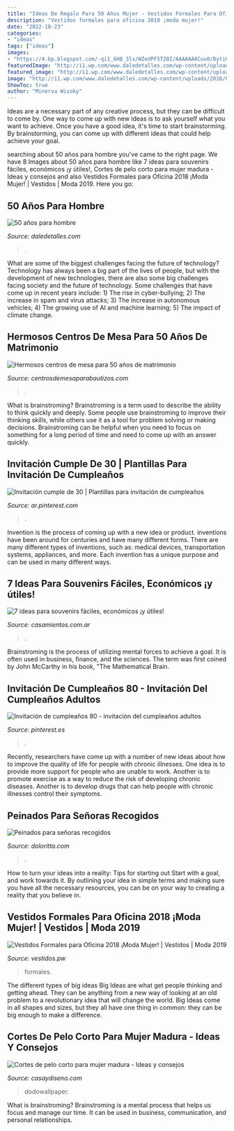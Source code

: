 ```yaml
---
title: "Ideas De Regalo Para 50 Años Mujer - Vestidos Formales Para Oficina 2018 ¡moda Mujer!"
description: "Vestidos formales para oficina 2018 ¡moda mujer!"
date: "2022-10-23"
categories:
- "ideas"
tags: ["ideas"]
images:
- "https://4.bp.blogspot.com/-qi1_6HB_3ls/WZedPF5T20I/AAAAAAACuu0/BytiGm46fE0XBC-Bmzaib-zechDtvkMjgCLcBGAs/s1600/Vestidos-formales-para-oficina%2B13.jpg"
featuredImage: "http://i1.wp.com/www.daledetalles.com/wp-content/uploads/2016/02/505.jpg"
featured_image: "http://i1.wp.com/www.daledetalles.com/wp-content/uploads/2016/02/505.jpg"
image: "http://i1.wp.com/www.daledetalles.com/wp-content/uploads/2016/02/505.jpg"
ShowToc: true
author: "Minerva Wisoky"
---
```



Ideas are a necessary part of any creative process, but they can be difficult to come by. One way to come up with new ideas is to ask yourself what you want to achieve. Once you have a good idea, it's time to start brainstorming. By brainstorming, you can come up with different ideas that could help achieve your goal.

	

		
searching about 50 años para hombre you've came to the right page. We have 8 Images about 50 años para hombre like 7 ideas para souvenirs fáciles, económicos ¡y útiles!, Cortes de pelo corto para mujer madura - Ideas y consejos and also Vestidos Formales para Oficina 2018 ¡Moda Mujer! | Vestidos | Moda 2019. Here you go:
		
    
## 50 Años Para Hombre

<img loading=lazy src="http://i1.wp.com/www.daledetalles.com/wp-content/uploads/2016/02/505.jpg" onerror="this.onerror=null;this.src='https://tse2.mm.bing.net/th?id=OIP.Kr318mplJ3Z1Ll7DZ6ByuAHaFi&amp;pid=15.1';" alt="50 años para hombre">

_Source: daledetalles.com_

>. 

	

What are some of the biggest challenges facing the future of technology?
Technology has always been a big part of the lives of people, but with the development of new technologies, there are also some big challenges facing society and the future of technology. Some challenges that have come up in recent years include: 1) The rise in cyber-bullying; 2) The increase in spam and virus attacks; 3) The increase in autonomous vehicles; 4) The growing use of AI and machine learning; 5) The impact of climate change.

    
## Hermosos Centros De Mesa Para 50 Años De Matrimonio

<img loading=lazy src="https://centrosdemesaparabautizos.com/wp-content/uploads/2016/08/centros-de-mesa-para-50-años-de-casados.jpg" onerror="this.onerror=null;this.src='https://tse4.mm.bing.net/th?id=OIP.qr-LXDphHY1JI3ZLd2igCQHaNJ&amp;pid=15.1';" alt="Hermosos centros de mesa para 50 años de matrimonio">

_Source: centrosdemesaparabautizos.com_

>. 

	

What is brainstroming?
Brainstroming is a term used to describe the ability to think quickly and deeply. Some people use brainstroming to improve their thinking skills, while others use it as a tool for problem solving or making decisions. Brainstroming can be helpful when you need to focus on something for a long period of time and need to come up with an answer quickly.

    
## Invitación Cumple De 30 | Plantillas Para Invitación De Cumpleaños

<img loading=lazy src="https://i.pinimg.com/736x/2d/8b/d0/2d8bd0b6f3286b9c46f65543aee026d8.jpg" onerror="this.onerror=null;this.src='https://tse4.mm.bing.net/th?id=OIP.rGN8c6ELhEQEFwzJOqX2IAHaNK&amp;pid=15.1';" alt="Invitación cumple de 30 | Plantillas para invitación de cumpleaños">

_Source: ar.pinterest.com_

>. 

	

Invention is the process of coming up with a new idea or product. inventions have been around for centuries and have many different forms. There are many different types of inventions, such as: medical devices, transportation systems, appliances, and more. Each invention has a unique purpose and can be used in many different ways.

    
## 7 Ideas Para Souvenirs Fáciles, Económicos ¡y útiles!

<img loading=lazy src="https://cdn0.casamientos.com.ar/img_g/articulos-argentina/2018/souvenirs/t30_souvenir-galletitas.jpg" onerror="this.onerror=null;this.src='https://tse2.mm.bing.net/th?id=OIP.XJgn974RzF_hgO4zP5S_JgHaE8&amp;pid=15.1';" alt="7 ideas para souvenirs fáciles, económicos ¡y útiles!">

_Source: casamientos.com.ar_

>. 

	

Brainstroming is the process of utilizing mental forces to achieve a goal. It is often used in business, finance, and the sciences. The term was first coined by John McCarthy in his book, "The Mathematical Brain.

    
## Invitación De Cumpleaños 80 - Invitación Del Cumpleaños Adultos

<img loading=lazy src="https://i.pinimg.com/736x/05/e2/47/05e2470c0e2dc69cec177bca630db423.jpg" onerror="this.onerror=null;this.src='https://tse1.mm.bing.net/th?id=OIP.5Y4whDTbbeUb71Y7sGGbJgHaF4&amp;pid=15.1';" alt="Invitación de cumpleaños 80 - invitación del cumpleaños adultos">

_Source: pinterest.es_

>. 

	

Recently, researchers have come up with a number of new ideas about how to improve the quality of life for people with chronic illnesses. One idea is to provide more support for people who are unable to work. Another is to promote exercise as a way to reduce the risk of developing chronic diseases. Another is to develop drugs that can help people with chronic illnesses control their symptoms.

    
## Peinados Para Señoras Recogidos

<img loading=lazy src="http://doloritta.com/images5/1118/peinados-para-senoras-recogidos/peinados-para-senoras-recogidos-19_8.jpg" onerror="this.onerror=null;this.src='https://tse4.mm.bing.net/th?id=OIP.RVGgsHUVO0C6vJ6HUyDfPwAAAA&amp;pid=15.1';" alt="Peinados para señoras recogidos">

_Source: doloritta.com_

>. 

	

How to turn your ideas into a reality: Tips for starting out
Start with a goal, and work towards it. By outlining your idea in simple terms and making sure you have all the necessary resources, you can be on your way to creating a reality that you believe in.

    
## Vestidos Formales Para Oficina 2018 ¡Moda Mujer! | Vestidos | Moda 2019

<img loading=lazy src="https://4.bp.blogspot.com/-qi1_6HB_3ls/WZedPF5T20I/AAAAAAACuu0/BytiGm46fE0XBC-Bmzaib-zechDtvkMjgCLcBGAs/s1600/Vestidos-formales-para-oficina%2B13.jpg" onerror="this.onerror=null;this.src='https://tse1.mm.bing.net/th?id=OIP.kMYfp0Jbs4eo3d46Z9SZ4AHaLF&amp;pid=15.1';" alt="Vestidos Formales para Oficina 2018 ¡Moda Mujer! | Vestidos | Moda 2019">

_Source: vestidos.pw_

>formales. 

	

The different types of big ideas
Big Ideas are what get people thinking and getting ahead. They can be anything from a new way of looking at an old problem to a revolutionary idea that will change the world. Big Ideas come in all shapes and sizes, but they all have one thing in common: they can be big enough to make a difference.

    
## Cortes De Pelo Corto Para Mujer Madura - Ideas Y Consejos

<img loading=lazy src="https://casaydiseno.com/wp-content/uploads/2017/10/cortes-de-pelo-corto-estilo-moderno-Marcia-Cross.jpg" onerror="this.onerror=null;this.src='https://tse3.mm.bing.net/th?id=OIP.iJrIZpNjdg46WyjuCbBbzwHaLH&amp;pid=15.1';" alt="Cortes de pelo corto para mujer madura - Ideas y consejos">

_Source: casaydiseno.com_

>dodowallpaper. 

	

What is brainstroming? Brainstroming is a mental process that helps us focus and manage our time. It can be used in business, communication, and personal relationships.

